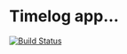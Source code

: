 # Timelog app...

[![Build Status](https://secure.travis-ci.org/rasmuserik/timelogger.png)](http://travis-ci.org/rasmuserik/timelogger)


